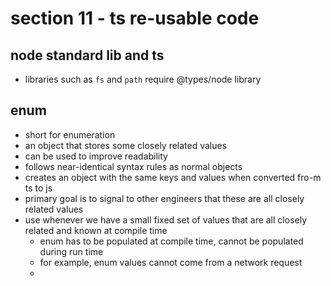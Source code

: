 # section 11 - ts re-usable code

## node standard lib and ts
- libraries such as `fs` and `path` require @types/node library

## enum
- short for enumeration
- an object that stores some closely related values
- can be used to improve readability
- follows near-identical syntax rules as normal objects
- creates an object with the same keys and values when converted fro-m ts to js
- primary goal is to signal to other engineers that these are all closely related values
- use whenever we have a small fixed set of values that are all closely related and known at compile time
  - enum has to be populated at compile time, cannot be populated during run time
  - for example, enum values cannot come from a network request
  - 